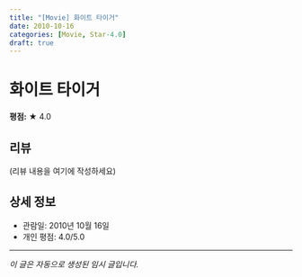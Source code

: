```yaml
---
title: "[Movie] 화이트 타이거"
date: 2010-10-16
categories: [Movie, Star-4.0]
draft: true
---
```


# 화이트 타이거

**평점:** ★ 4.0

## 리뷰

(리뷰 내용을 여기에 작성하세요)

## 상세 정보

- 관람일: 2010년 10월 16일
- 개인 평점: 4.0/5.0

---

*이 글은 자동으로 생성된 임시 글입니다.*
